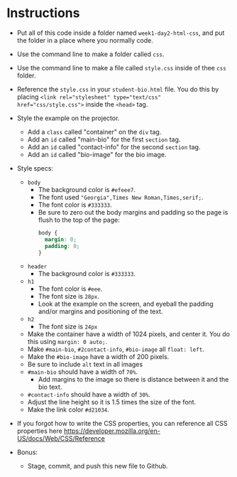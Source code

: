 # Instructions

* Put all of this code inside a folder named `week1-day2-html-css`, and put the folder in a place where you normally code. 
* Use the command line to make a folder called `css`.
* Use the command line to make a file called `style.css` inside of thee `css` folder.
* Reference the `style.css` in your `student-bio.html` file. You do this by placing `<link rel="stylesheet" type="text/css" href="css/style.css">` inside the `<head>` tag.
* Style the example on the projector.
  * Add a `class` called "container" on the `div` tag.
  * Add an `id` called "main-bio" for the first `section` tag.
  * Add an `id` called "contact-info" for the second `section` tag.
  * Add an `id` called "bio-image" for the bio image.
* Style specs:

  * `body`
    * The background color is `#efeee7`.
    * The font used `"Georgia",Times New Roman,Times,serif;`.
    * The font color is `#333333`.
    * Be sure to zero out the body margins and padding so the page is flush to the top of the page:
      ```css
      body {
        margin: 0;
        padding: 0;
      }
      ```
  * `header`
    * The background color is `#333333`.
  * `h1`
    * The font color is `#eee`.
    * The font size is `28px`.
    * Look at the example on the screen, and eyeball the padding and/or margins and positioning of the text.
  * `h2`
    * The font size is `24px`
  * Make the container have a width of 1024 pixels, and center it. You do this using `margin: 0 auto;`.
  * Make `#main-bio`, `#2contact-info`, `#bio-image` all `float: left`.
  * Make the `#bio-image` have a width of 200 pixels.
  * Be sure to include `alt` text in all images
  * `#main-bio` should have a width of `70%`.
    * Add margins to the image so there is distance between it and the bio text.
  * `#contact-info` should have a width of `30%`.
  * Adjust the line height so it is 1.5 times the size of the font.
  * Make the link color `#d21034`.

* If you forgot how to write the CSS properties, you can reference all CSS properties here <https://developer.mozilla.org/en-US/docs/Web/CSS/Reference>

* Bonus:

  * Stage, commit, and push this new file to Github.
